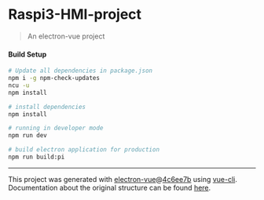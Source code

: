 # Raspi3-HMI-project

> An electron-vue project

#### Build Setup

``` bash
# Update all dependencies in package.json
npm i -g npm-check-updates
ncu -u
npm install

# install dependencies
npm install

# running in developer mode
npm run dev

# build electron application for production
npm run build:pi


```

---

This project was generated with [electron-vue](https://github.com/SimulatedGREG/electron-vue)@[4c6ee7b](https://github.com/SimulatedGREG/electron-vue/tree/4c6ee7bf4f9b4aa647a22ec1c1ca29c2e59c3645) using [vue-cli](https://github.com/vuejs/vue-cli). Documentation about the original structure can be found [here](https://simulatedgreg.gitbooks.io/electron-vue/content/index.html).
